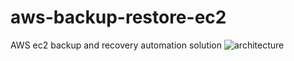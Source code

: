 # aws-backup-restore-ec2
AWS ec2 backup and recovery automation solution
![architecture](https://user-images.githubusercontent.com/123200995/213848962-ea7d597f-945a-453e-95ac-d502591f3cd0.PNG)
